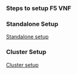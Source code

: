 
### Steps to setup F5 VNF

### Standalone Setup

[Standalone setup](https://github.com/IBM-Cloud/vnf-samples/blob/master/f5-vnf-ha-failover/Standalone_steps.md)


### Cluster Setup 

[Cluster setup](https://github.com/IBM-Cloud/vnf-samples/blob/master/f5-vnf-ha-failover/same-zone-ha-setup.md)

